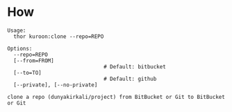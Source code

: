 # How

    Usage:
      thor kuroon:clone --repo=REPO

    Options:
      --repo=REPO
      [--from=FROM]
                                   # Default: bitbucket
      [--to=TO]
                                   # Default: github
      [--private], [--no-private]

    clone a repo (dunyakirkali/project) from BitBucket or Git to BitBucket or Git


